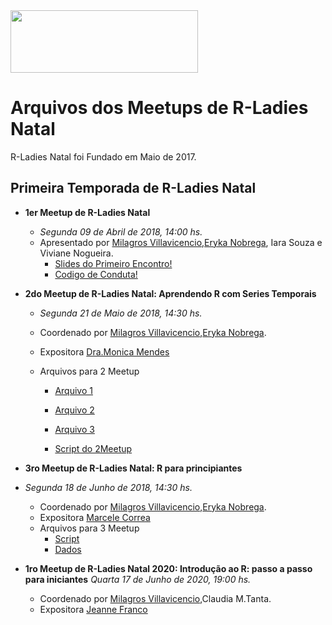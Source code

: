 <img src="https://github.com/rladies/starter-kit/blob/master/logo/R-LadiesGlobal_RBG_online_LogoWithText_Horizontal.png" data-canonical-src="https://github.com/rladies/starter-kit/blob/master/logo/R-LadiesGlobal_RBG_online_LogoWithText_Horizontal.png" width="300" height="100" />

# Arquivos dos Meetups de R-Ladies Natal

R-Ladies Natal foi Fundado em Maio de 2017.

 ## Primeira Temporada de R-Ladies Natal
 - **1er Meetup de R-Ladies Natal**
 
      - *Segunda 09 de Abril de 2018, 14:00 hs.*
      - Apresentado por [Milagros Villavicencio](https://rladies.org/brazil-rladies/name/milagros-villavicencio/),[Eryka Nobrega](https://rladies.org/brazil-rladies/name/eryka-nobrega/), Iara Souza e Viviane Nogueira.
        * [Slides do Primeiro Encontro!](https://github.com/rladies/meetup-presentations_natal/blob/master/R-Ladies-Natal_1stmeetup.pdf)
        * [Codigo de Conduta!](https://github.com/rladies/meetup-presentations_natal/blob/master/R-Ladies_RulesGuidelines.pdf)
       
 - **2do Meetup de R-Ladies Natal: Aprendendo R com Series Temporais** 
 
      - *Segunda 21 de Maio de 2018, 14:30 hs.*
      - Coordenado por [Milagros Villavicencio](https://rladies.org/brazil-rladies/name/milagros-villavicencio/),[Eryka Nobrega](https://rladies.org/brazil-rladies/name/eryka-nobrega/).
      - Expositora [Dra.Monica Mendes](http://lattes.cnpq.br/3222239663338873)
      - Arquivos para 2 Meetup   
      
        * [Arquivo 1](https://github.com/rladies/meetup-presentations_natal/blob/master/URANEB.txt) 
        
        * [Arquivo 2](https://github.com/rladies/meetup-presentations_natal/blob/master/TMEDNEB.txt)
        
        * [Arquivo 3](https://github.com/rladies/meetup-presentations_natal/blob/master/PRECNEB.txt)
        
        * [Script do 2Meetup](https://github.com/rladies/meetup-presentations_natal/blob/master/Script%202Meetup) 
       
       
 - **3ro Meetup de R-Ladies Natal: R para principiantes** 
  - *Segunda 18 de Junho de 2018, 14:30 hs.*
      - Coordenado por [Milagros Villavicencio](https://rladies.org/brazil-rladies/name/milagros-villavicencio/),[Eryka Nobrega](https://rladies.org/brazil-rladies/name/eryka-nobrega/).
      - Expositora [Marcele Correa](http://lattes.cnpq.br/1635027419511948)
      - Arquivos para 3 Meetup  
        * [Script](https://github.com/rladies/meetup-presentations_natal/blob/master/script_minicurso_ladies.R)
        * [Dados](https://github.com/rladies/meetup-presentations_natal/blob/master/estacao_saoluis_mensal.csv)
      
 - **1ro Meetup de R-Ladies Natal 2020: Introdução ao R: passo a passo para iniciantes** 
     *Quarta 17 de Junho de 2020, 19:00 hs.*
     - Coordenado por [Milagros Villavicencio](https://rladies.org/brazil-rladies/name/milagros-villavicencio/),Claudia M.Tanta.
      - Expositora [Jeanne Franco](http://lattes.cnpq.br/2751578960288697)
 
